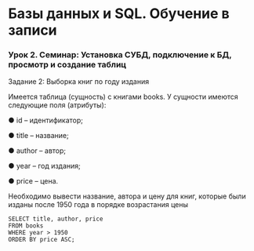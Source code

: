 # Базы данных и SQL. Обучение в записи
### Урок 2. Семинар: Установка СУБД, подключение к БД, просмотр и создание таблиц

Задание 2: Выборка книг по году издания

Имеется таблица (сущность) с книгами books. У сущности имеются следующие поля
(атрибуты):

● id – идентификатор;

● title – название;

● author – автор;

● year – год издания;

● price – цена.

Необходимо вывести название, автора и цену для книг, которые были изданы после
1950 года в порядке возрастания цены

```
SELECT title, author, price
FROM books
WHERE year > 1950
ORDER BY price ASC;
```
